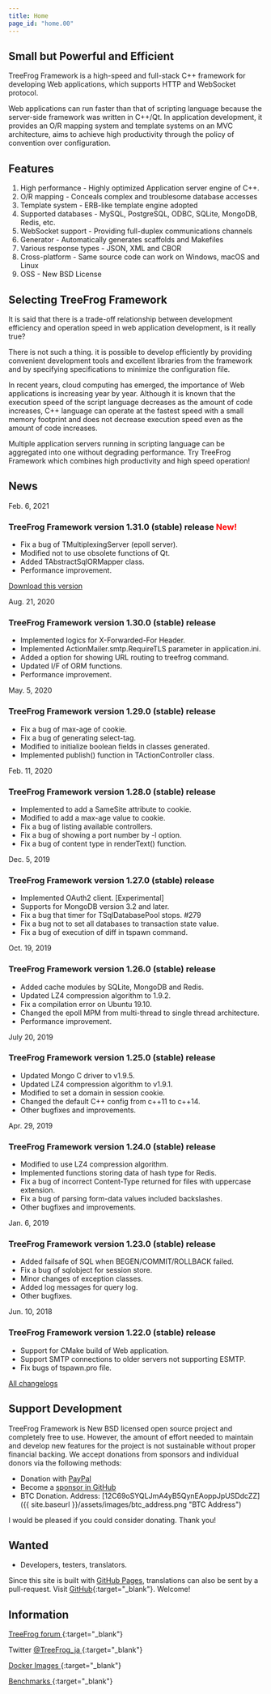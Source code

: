 ```yaml
---
title: Home
page_id: "home.00"
---
```


## <i class="fa fa-bolt" aria-hidden="true"></i> Small but Powerful and Efficient

TreeFrog Framework is a high-speed and full-stack C++ framework for developing Web applications, which supports HTTP and WebSocket protocol.

Web applications can run faster than that of scripting language because the server-side framework was written in C++/Qt. In application development, it provides an O/R mapping system and template systems on an MVC architecture, aims to achieve high productivity through the policy of  convention over configuration.


## <i class="fa fa-flag" aria-hidden="true"></i> Features

  1. High performance - Highly optimized Application server engine of C++.
  2. O/R mapping  - Conceals complex and troublesome database accesses
  3. Template system  - ERB-like template engine adopted
  4. Supported databases  - MySQL, PostgreSQL, ODBC, SQLite, MongoDB, Redis, etc.
  5. WebSocket support  - Providing full-duplex communications channels
  6. Generator  - Automatically generates scaffolds and Makefiles
  7. Various response types  - JSON, XML and CBOR
  8. Cross-platform  - Same source code can work on Windows, macOS and Linux
  9. OSS  - New BSD License


## <i class="fa fa-comment" aria-hidden="true"></i> Selecting TreeFrog Framework

It is said that there is a trade-off relationship between development efficiency and operation speed in web application development, is it really true?

There is not such a thing. it is possible to develop efficiently by providing convenient development tools and excellent libraries from the framework and by specifying specifications to minimize the configuration file.

In recent years, cloud computing has emerged, the importance of Web applications is increasing year by year. Although it is known that the execution speed of the script language decreases as the amount of code increases, C++ language can operate at the fastest speed with a small memory footprint and does not decrease execution speed even as the amount of code increases.

Multiple application servers running in scripting language can be aggregated into one without degrading performance.
Try TreeFrog Framework which combines high productivity and high speed operation!


## <i class="fa fa-bell" aria-hidden="true"></i> News

Feb. 6, 2021

### TreeFrog Framework version 1.31.0 (stable) release <span style="color: red;">New!</span>

 - Fix a bug of TMultiplexingServer (epoll server).
 - Modified not to use obsolete functions of Qt.
 - Added TAbstractSqlORMapper class.
 - Performance improvement.

  [<i class="fas fa-download"></i> Download this version](/en/download/)

Aug. 21, 2020

### TreeFrog Framework version 1.30.0 (stable) release

  - Implemented logics for X-Forwarded-For Header.
  - Implemented ActionMailer.smtp.RequireTLS parameter in application.ini.
  - Added a option for showing URL routing to treefrog command.
  - Updated I/F of ORM functions.
  - Performance improvement.

May. 5, 2020

### TreeFrog Framework version 1.29.0 (stable) release

  - Fix a bug of max-age of cookie.
  - Fix a bug of generating select-tag.
  - Modified to initialize boolean fields in classes generated.
  - Implemented publish() function in TActionController class.

Feb. 11, 2020

### TreeFrog Framework version 1.28.0 (stable) release

  - Implemented to add a SameSite attribute to cookie.
  - Modified to add a max-age value to cookie.
  - Fix a bug of listing available controllers.
  - Fix a bug of showing a port number by -l option.
  - Fix a bug of content type in renderText() function.

Dec. 5, 2019

### TreeFrog Framework version 1.27.0 (stable) release

  - Implemented OAuth2 client.  [Experimental]
  - Supports for MongoDB version 3.2 and later.
  - Fix a bug that timer for TSqlDatabasePool stops. #279
  - Fix a bug not to set all databases to transaction state value.
  - Fix a bug of execution of diff in tspawn command.

Oct. 19, 2019

### TreeFrog Framework version 1.26.0 (stable) release

  - Added cache modules by SQLite, MongoDB and Redis.
  - Updated LZ4 compression algorithm to 1.9.2.
  - Fix a compilation error on Ubuntu 19.10.
  - Changed the epoll MPM from multi-thread to single thread architecture.
  - Performance improvement.

July 20, 2019

### TreeFrog Framework version 1.25.0 (stable) release

  - Updated Mongo C driver to v1.9.5.
  - Updated LZ4 compression algorithm to v1.9.1.
  - Modified to set a domain in session cookie.
  - Changed the default C++ config from c++11 to c++14.
  - Other bugfixes and improvements.

Apr. 29, 2019

### TreeFrog Framework version 1.24.0 (stable) release

  - Modified to use LZ4 compression algorithm.
  - Implemented functions storing data of hash type for Redis.
  - Fix a bug of incorrect Content-Type returned for files with uppercase extension.
  - Fix a bug of parsing form-data values included backslashes.
  - Other bugfixes and improvements.

Jan. 6, 2019

### TreeFrog Framework version 1.23.0 (stable) release

  - Added failsafe of SQL when BEGEN/COMMIT/ROLLBACK failed.
  - Fix a bug of sqlobject for session store.
  - Minor changes of exception classes.
  - Added log messages for query log.
  - Other bugfixes.

Jun. 10, 2018

### TreeFrog Framework version 1.22.0 (stable) release

  - Support for CMake build of Web application.
  - Support SMTP connections to older servers not supporting ESMTP.
  - Fix bugs of tspawn.pro file.


 [<i class="fa fa-list" aria-hidden="true"></i> All changelogs](https://github.com/treefrogframework/treefrog-framework/blob/master/CHANGELOG.md)


## <i class="fas fa-hand-holding-usd"></i> Support Development

TreeFrog Framework is New BSD licensed open source project and completely free to use. However, the amount of effort needed to maintain and develop new features for the project is not sustainable without proper financial backing. We accept donations from sponsors and individual donors via the following methods:

 - Donation with [PayPal <i class="fas fa-external-link-alt"></i>](https://www.paypal.me/aoyamakazuharu)
 - Become a [sponsor in GitHub](https://github.com/sponsors/treefrogframework)
 - BTC Donation. Address: [12C69oSYQLJmA4yB5QynEAoppJpUSDdcZZ]({{ site.baseurl }}/assets/images/btc_address.png "BTC Address")

I would be pleased if you could consider donating. Thank you!


## <i class="fa fa-user" aria-hidden="true"></i> Wanted

 - Developers, testers, translators.

Since this site is built with [GitHub Pages](https://pages.github.com/), translations can also be sent by a pull-request.
Visit [GitHub](https://github.com/treefrogframework/treefrog-framework){:target="_blank"}. Welcome!


## <i class="fa fa-info-circle" aria-hidden="true"></i> Information

[TreeFrog forum <i class="fas fa-external-link-alt"></i>](https://groups.google.com/forum/#!forum/treefrogframework){:target="_blank"}

Twitter [@TreeFrog_ja <i class="fas fa-external-link-alt"></i>](https://twitter.com/TreeFrog_ja){:target="_blank"}

[Docker Images <i class="fas fa-external-link-alt"></i>](https://hub.docker.com/r/treefrogframework/treefrog/){:target="_blank"}

[Benchmarks <i class="fas fa-external-link-alt"></i>](https://www.techempower.com/benchmarks/#section=data-r16){:target="_blank"}
